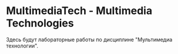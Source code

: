 # MultimediaTech - Multimedia Technologies
Здесь будут лабораторные работы по дисциплине "Мультимедиа технологии".
